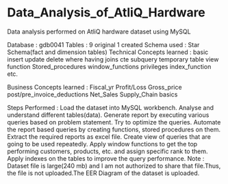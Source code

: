 # Data_Analysis_of_AtliQ_Hardware

Data analysis performed on AtliQ hardware dataset using MySQL

Database : gdb0041 Tables : 9 original 1 created Schema used : Star Schema(fact and dimension tables)
Technical Concepts learned :
basic insert update delete where having joins cte subquery temporary table view function Stored_procedures window_functions privileges index_function etc.

Business Concepts learned :
Fiscal_yr Profit/Loss Gross_price post/pre_invoice_deductions Net_Sales Supply_Chain basics

Steps Performed :
Load the dataset into MySQL workbench.
Analyse and understand different tables(data).
Generate report by executing various queries based on problem statement.
Try to optimize the queries.
Automate the report based queries by creating functions, stored procedures on them.
Extract the required reports as excel file.
Create view of queries that are going to be used repeatedly.
Apply window functions to get the top performing customers, products, etc. and assign specific rank to them.
Apply indexes on the tables to improve the query performance.
Note : Dataset file is large(240 mb) and I am not authorized to share that file.Thus, the file is not uploaded.The EER Diagram of the dataset is uploaded.
